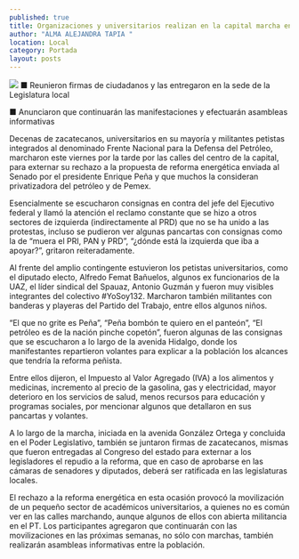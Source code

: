 ```yaml
---
published: true
title: Organizaciones y universitarios realizan en la capital marcha en defensa del petróleo
author: "ALMA ALEJANDRA TAPIA "
location: Local
category: Portada
layout: posts
---
```


![](http://i.imgur.com/EOAOdRem.jpg)
■ Reunieron firmas de ciudadanos y las entregaron en la sede de la Legislatura local

■ Anunciaron que continuarán las manifestaciones y efectuarán asambleas informativas

Decenas de zacatecanos, universitarios en su mayoría y militantes petistas integrados al denominado Frente Nacional para la Defensa del Petróleo, marcharon este viernes por la tarde por las calles del centro de la capital, para externar su rechazo a la propuesta de reforma energética enviada al Senado por el presidente Enrique Peña y que muchos la consideran privatizadora del petróleo y de Pemex.

Esencialmente se escucharon consignas en contra del jefe del Ejecutivo federal y llamó la atención el reclamo constante que se hizo a otros sectores de izquierda (indirectamente al PRD) que no se ha unido a las protestas, incluso se pudieron ver algunas pancartas con consignas como la de “muera el PRI, PAN y PRD”, “¿dónde está la izquierda que iba a apoyar?”, gritaron reiteradamente.

Al frente del amplio contingente estuvieron los petistas universitarios, como el diputado electo, Alfredo Femat Bañuelos, algunos ex funcionarios de la UAZ, el líder sindical del Spauaz, Antonio Guzmán y fueron muy visibles integrantes del colectivo #YoSoy132. Marcharon también militantes con banderas y playeras del Partido del Trabajo, entre ellos algunos niños.

“El que no grite es Peña”, “Peña bombón te quiero en el panteón”, “El petróleo es de la nación pinche copetón”, fueron algunas de las consignas que se escucharon a lo largo de la avenida Hidalgo, donde los manifestantes repartieron volantes para explicar a la población los alcances que tendría la reforma peñista.

Entre ellos dijeron, el Impuesto al Valor Agregado (IVA) a los alimentos y medicinas, incremento al precio de la gasolina, gas y electricidad, mayor deterioro en los servicios de salud, menos recursos para educación y programas sociales, por mencionar algunos que detallaron en sus pancartas y volantes.

A lo largo de la marcha, iniciada en la avenida González Ortega y concluida en el Poder Legislativo, también se juntaron firmas de zacatecanos, mismas que fueron entregadas al Congreso del estado para externar a los legisladores el repudio a la reforma, que en caso de aprobarse en las cámaras de senadores y diputados, deberá ser ratificada en las legislaturas locales. 

El rechazo a la reforma energética en esta ocasión provocó la movilización de un pequeño sector de académicos universitarios, a quienes no es común ver en las calles marchando, aunque algunos de ellos con abierta militancia en el PT. 
Los participantes agregaron que continuarán con las movilizaciones en las próximas semanas, no sólo con marchas, también realizarán asambleas informativas entre la población.

